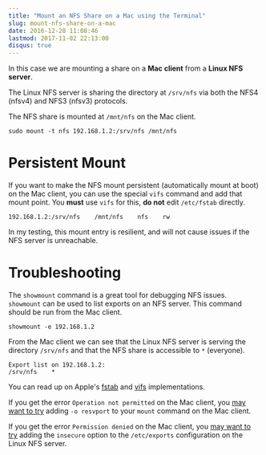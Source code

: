 ```yaml
---
title: "Mount an NFS Share on a Mac using the Terminal"
slug: mount-nfs-share-on-a-mac
date: 2016-12-28 11:08:46
lastmod: 2017-11-02 22:13:00
disqus: true
---
```


In this case we are mounting a share on a **Mac client** from a **Linux NFS server**.

The Linux NFS server is sharing the directory at `/srv/nfs` via both the NFS4 (nfsv4) and NFS3 (nfsv3) protocols.

The NFS share is mounted at `/mnt/nfs` on the Mac client.

```
sudo mount -t nfs 192.168.1.2:/srv/nfs /mnt/nfs
```

# Persistent Mount

If you want to make the NFS mount persistent (automatically mount at boot) on the Mac client, you can use the special `vifs` command and add that mount point. You **must** use `vifs` for this, **do not** edit `/etc/fstab` directly.

```
192.168.1.2:/srv/nfs    /mnt/nfs    nfs    rw
```

In my testing, this mount entry is resilient, and will not cause issues if the NFS server is unreachable.

# Troubleshooting

The `showmount` command is a great tool for debugging NFS issues. `showmount` can be used to list exports on an NFS server. This command should be run from the Mac client.

```
showmount -e 192.168.1.2
```

From the Mac client we can see that the Linux NFS server is serving the directory `/srv/nfs` and that the NFS share is accessible to `*` (everyone).

```
Export list on 192.168.1.2:
/srv/nfs    *
```

You can read up on Apple's [fstab](https://developer.apple.com/legacy/library/documentation/Darwin/Reference/ManPages/man5/fstab.5.html) and [vifs](https://developer.apple.com/legacy/library/documentation/Darwin/Reference/ManPages/man8/vifs.8.html) implementations.

If you get the error `Operation not permitted` on the Mac client, you [may want to try](https://thornelabs.net/2013/10/15/operation-not-permitted-mounting-nfs-share-on-os-x-mountain-lion.html) adding `-o resvport` to your `mount` command on the Mac client.

If you get the error `Permission denied` on the Mac client, you [may want to try](https://superuser.com/questions/254339/how-to-mount-nfs-export-on-mac-os-x) adding the `insecure` option to the `/etc/exports` configuration on the Linux NFS server.
